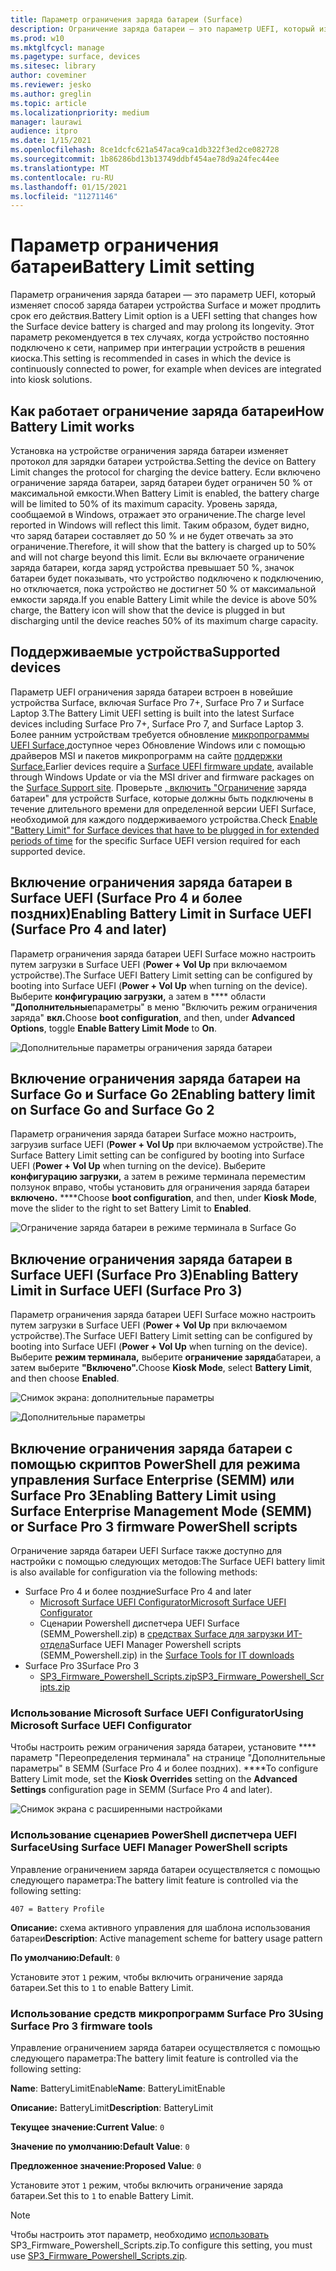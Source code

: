 ```yaml
---
title: Параметр ограничения заряда батареи (Surface)
description: Ограничение заряда батареи — это параметр UEFI, который изменяет способ зарядки батареи устройства Surface и может продлить срок его действия.
ms.prod: w10
ms.mktglfcycl: manage
ms.pagetype: surface, devices
ms.sitesec: library
author: coveminer
ms.reviewer: jesko
ms.author: greglin
ms.topic: article
ms.localizationpriority: medium
manager: laurawi
audience: itpro
ms.date: 1/15/2021
ms.openlocfilehash: 8ce1dcfc621a547aca9ca1db322f3ed2ce082728
ms.sourcegitcommit: 1b86286bd13b13749ddbf454ae78d9a24fec44ee
ms.translationtype: MT
ms.contentlocale: ru-RU
ms.lasthandoff: 01/15/2021
ms.locfileid: "11271146"
---
```

# <span data-ttu-id="1f990-103">Параметр ограничения батареи</span><span class="sxs-lookup"><span data-stu-id="1f990-103">Battery Limit setting</span></span>

<span data-ttu-id="1f990-104">Параметр ограничения заряда батареи — это параметр UEFI, который изменяет способ заряда батареи устройства Surface и может продлить срок его действия.</span><span class="sxs-lookup"><span data-stu-id="1f990-104">Battery Limit option is a UEFI setting that changes how the Surface device battery is charged and may prolong its longevity.</span></span> <span data-ttu-id="1f990-105">Этот параметр рекомендуется в тех случаях, когда устройство постоянно подключено к сети, например при интеграции устройств в решения киоска.</span><span class="sxs-lookup"><span data-stu-id="1f990-105">This setting is recommended in  cases  in which the device is continuously connected to power, for example when devices are integrated into kiosk solutions.</span></span>  

## <span data-ttu-id="1f990-106">Как работает ограничение заряда батареи</span><span class="sxs-lookup"><span data-stu-id="1f990-106">How Battery Limit works</span></span>

<span data-ttu-id="1f990-107">Установка на устройстве ограничения заряда батареи изменяет протокол для зарядки батареи устройства.</span><span class="sxs-lookup"><span data-stu-id="1f990-107">Setting the device on Battery Limit changes the protocol for charging the device battery.</span></span> <span data-ttu-id="1f990-108">Если включено ограничение заряда батареи, заряд батареи будет ограничен 50 % от максимальной емкости.</span><span class="sxs-lookup"><span data-stu-id="1f990-108">When Battery Limit is enabled, the battery charge will be limited to 50% of its maximum capacity.</span></span> <span data-ttu-id="1f990-109">Уровень заряда, сообщаемой в Windows, отражает это ограничение.</span><span class="sxs-lookup"><span data-stu-id="1f990-109">The charge level reported in Windows will reflect this limit.</span></span> <span data-ttu-id="1f990-110">Таким образом, будет видно, что заряд батареи составляет до 50 % и не будет отвечать за это ограничение.</span><span class="sxs-lookup"><span data-stu-id="1f990-110">Therefore, it will show that the battery is charged up to 50% and will not charge beyond  this limit.</span></span> <span data-ttu-id="1f990-111">Если вы включаете ограничение заряда батареи, когда заряд устройства превышает 50 %, значок батареи будет показывать, что устройство подключено к подключению, но отключается, пока устройство не достигнет 50 % от максимальной емкости заряда.</span><span class="sxs-lookup"><span data-stu-id="1f990-111">If you enable Battery Limit while the device is above 50% charge, the Battery icon will show that the device is plugged in but discharging until the device reaches 50% of its maximum charge capacity.</span></span>  

## <span data-ttu-id="1f990-112">Поддерживаемые устройства</span><span class="sxs-lookup"><span data-stu-id="1f990-112">Supported devices</span></span>

<span data-ttu-id="1f990-113">Параметр UEFI ограничения заряда батареи встроен в новейшие устройства Surface, включая Surface Pro 7+, Surface Pro 7 и Surface Laptop 3.</span><span class="sxs-lookup"><span data-stu-id="1f990-113">The Battery Limit UEFI setting is built into the latest Surface devices including Surface Pro 7+, Surface Pro 7, and Surface Laptop 3.</span></span> <span data-ttu-id="1f990-114">Более ранним устройствам требуется обновление [микропрограммы UEFI Surface,](manage-surface-driver-and-firmware-updates.md)доступное через Обновление Windows или с помощью драйверов MSI и пакетов микропрограмм на сайте [поддержки Surface.](https://support.microsoft.com/help/4023482/surface-download-drivers-and-firmware-for-surface)</span><span class="sxs-lookup"><span data-stu-id="1f990-114">Earlier devices require a [Surface UEFI firmware update](manage-surface-driver-and-firmware-updates.md), available through Windows Update or via the MSI driver and firmware packages on the [Surface Support site](https://support.microsoft.com/help/4023482/surface-download-drivers-and-firmware-for-surface).</span></span> <span data-ttu-id="1f990-115">Проверьте [, включить "Ограничение](https://support.microsoft.com/help/4464941) заряда батареи" для устройств Surface, которые должны быть подключены в течение длительного времени для определенной версии UEFI Surface, необходимой для каждого поддерживаемого устройства.</span><span class="sxs-lookup"><span data-stu-id="1f990-115">Check [Enable "Battery Limit" for Surface devices that have to be plugged in for extended periods of time](https://support.microsoft.com/help/4464941) for the specific Surface UEFI version required for each supported device.</span></span> 

## <span data-ttu-id="1f990-116">Включение ограничения заряда батареи в Surface UEFI (Surface Pro 4 и более поздних)</span><span class="sxs-lookup"><span data-stu-id="1f990-116">Enabling Battery Limit in Surface UEFI (Surface Pro 4 and later)</span></span>

<span data-ttu-id="1f990-117">Параметр ограничения заряда батареи UEFI Surface можно настроить путем загрузки в Surface UEFI (**Power + Vol Up** при включаемом устройстве).</span><span class="sxs-lookup"><span data-stu-id="1f990-117">The Surface UEFI Battery Limit setting can be configured by booting into Surface UEFI (**Power + Vol Up** when turning on the device).</span></span> <span data-ttu-id="1f990-118">Выберите **конфигурацию загрузки,** а затем в \*\*\*\* области **"Дополнительные**параметры" в меню "Включить режим ограничения заряда" **вкл.**</span><span class="sxs-lookup"><span data-stu-id="1f990-118">Choose **boot configuration**, and then, under **Advanced Options**, toggle **Enable Battery Limit Mode** to **On**.</span></span>  

![Дополнительные параметры ограничения заряда батареи](images/enable-bl.png) 

## <span data-ttu-id="1f990-120">Включение ограничения заряда батареи на Surface Go и Surface Go 2</span><span class="sxs-lookup"><span data-stu-id="1f990-120">Enabling battery limit on Surface Go and Surface Go 2</span></span>
<span data-ttu-id="1f990-121">Параметр ограничения заряда батареи Surface можно настроить, загрузив surface UEFI (**Power + Vol Up** при включаемом устройстве).</span><span class="sxs-lookup"><span data-stu-id="1f990-121">The Surface Battery Limit setting can be configured by booting into Surface UEFI (**Power + Vol Up** when turning on the device).</span></span> <span data-ttu-id="1f990-122">Выберите **конфигурацию загрузки,** а затем в режиме терминала переместим ползунок вправо, чтобы установить для ограничения заряда батареи **включено.** \*\*\*\*</span><span class="sxs-lookup"><span data-stu-id="1f990-122">Choose **boot configuration**, and then, under **Kiosk Mode**, move the slider to the right to set Battery Limit to **Enabled**.</span></span>  

![Ограничение заряда батареи в режиме терминала в Surface Go](images/go-batterylimit.png) 

## <span data-ttu-id="1f990-124">Включение ограничения заряда батареи в Surface UEFI (Surface Pro 3)</span><span class="sxs-lookup"><span data-stu-id="1f990-124">Enabling Battery Limit in Surface UEFI (Surface Pro 3)</span></span>

<span data-ttu-id="1f990-125">Параметр ограничения заряда батареи UEFI Surface можно настроить путем загрузки в Surface UEFI (**Power + Vol Up** при включаемом устройстве).</span><span class="sxs-lookup"><span data-stu-id="1f990-125">The Surface UEFI Battery Limit setting can be configured by booting into Surface UEFI (**Power + Vol Up** when turning on the device).</span></span> <span data-ttu-id="1f990-126">Выберите **режим терминала,** выберите **ограничение заряда**батареи, а затем выберите **"Включено".**</span><span class="sxs-lookup"><span data-stu-id="1f990-126">Choose **Kiosk Mode**, select **Battery Limit**, and then choose **Enabled**.</span></span>

![Снимок экрана: дополнительные параметры](images/enable-bl-sp3.png) 

![Дополнительные параметры](images/enable-bl-sp3-2.png) 

## <span data-ttu-id="1f990-129">Включение ограничения заряда батареи с помощью скриптов PowerShell для режима управления Surface Enterprise (SEMM) или Surface Pro 3</span><span class="sxs-lookup"><span data-stu-id="1f990-129">Enabling Battery Limit using Surface Enterprise Management Mode (SEMM) or Surface Pro 3 firmware PowerShell scripts</span></span>

<span data-ttu-id="1f990-130">Ограничение заряда батареи UEFI Surface также доступно для настройки с помощью следующих методов:</span><span class="sxs-lookup"><span data-stu-id="1f990-130">The Surface UEFI battery limit is also available for configuration via the following methods:</span></span>

- <span data-ttu-id="1f990-131">Surface Pro 4 и более поздние</span><span class="sxs-lookup"><span data-stu-id="1f990-131">Surface Pro 4 and later</span></span> 
    - [<span data-ttu-id="1f990-132">Microsoft Surface UEFI Configurator</span><span class="sxs-lookup"><span data-stu-id="1f990-132">Microsoft Surface UEFI Configurator</span></span>](https://docs.microsoft.com/surface/surface-enterprise-management-mode)  
    - <span data-ttu-id="1f990-133">Сценарии Powershell диспетчера UEFI Surface (SEMM_Powershell.zip) в [средствах Surface для загрузки ИТ-отдела](https://www.microsoft.com/download/details.aspx?id=46703)</span><span class="sxs-lookup"><span data-stu-id="1f990-133">Surface UEFI Manager Powershell scripts (SEMM_Powershell.zip) in the [Surface Tools for IT downloads](https://www.microsoft.com/download/details.aspx?id=46703)</span></span>
- <span data-ttu-id="1f990-134">Surface Pro 3</span><span class="sxs-lookup"><span data-stu-id="1f990-134">Surface Pro 3</span></span> 
    - [<span data-ttu-id="1f990-135">SP3_Firmware_Powershell_Scripts.zip</span><span class="sxs-lookup"><span data-stu-id="1f990-135">SP3_Firmware_Powershell_Scripts.zip</span></span>](https://www.microsoft.com/download/details.aspx?id=46703)

### <span data-ttu-id="1f990-136">Использование Microsoft Surface UEFI Configurator</span><span class="sxs-lookup"><span data-stu-id="1f990-136">Using Microsoft Surface UEFI Configurator</span></span>

<span data-ttu-id="1f990-137">Чтобы настроить режим ограничения заряда батареи, установите \*\*\*\* параметр "Переопределения терминала" на странице "Дополнительные параметры" в SEMM (Surface Pro 4 и более поздних). \*\*\*\*</span><span class="sxs-lookup"><span data-stu-id="1f990-137">To configure Battery Limit mode, set the **Kiosk Overrides** setting on the **Advanced Settings** configuration page in SEMM (Surface Pro 4 and later).</span></span>

![Снимок экрана с расширенными настройками](images/semm-bl.png)

### <span data-ttu-id="1f990-139">Использование сценариев PowerShell диспетчера UEFI Surface</span><span class="sxs-lookup"><span data-stu-id="1f990-139">Using Surface UEFI Manager PowerShell scripts</span></span>

<span data-ttu-id="1f990-140">Управление ограничением заряда батареи осуществляется с помощью следующего параметра:</span><span class="sxs-lookup"><span data-stu-id="1f990-140">The battery limit feature is controlled via the following setting:</span></span>  

`407 = Battery Profile`

<span data-ttu-id="1f990-141">**Описание:** схема активного управления для шаблона использования батареи</span><span class="sxs-lookup"><span data-stu-id="1f990-141">**Description**:  Active management scheme for battery usage pattern</span></span>

<span data-ttu-id="1f990-142">**По умолчанию:**</span><span class="sxs-lookup"><span data-stu-id="1f990-142">**Default**:</span></span>  `0` 

<span data-ttu-id="1f990-143">Установите этот `1` режим, чтобы включить ограничение заряда батареи.</span><span class="sxs-lookup"><span data-stu-id="1f990-143">Set this to `1` to enable Battery Limit.</span></span>

### <span data-ttu-id="1f990-144">Использование средств микропрограмм Surface Pro 3</span><span class="sxs-lookup"><span data-stu-id="1f990-144">Using Surface Pro 3 firmware tools</span></span>

<span data-ttu-id="1f990-145">Управление ограничением заряда батареи осуществляется с помощью следующего параметра:</span><span class="sxs-lookup"><span data-stu-id="1f990-145">The battery limit feature is controlled via the following setting:</span></span>  

<span data-ttu-id="1f990-146">**Name**: BatteryLimitEnable</span><span class="sxs-lookup"><span data-stu-id="1f990-146">**Name**: BatteryLimitEnable</span></span>

<span data-ttu-id="1f990-147">**Описание:** BatteryLimit</span><span class="sxs-lookup"><span data-stu-id="1f990-147">**Description**:  BatteryLimit</span></span>

<span data-ttu-id="1f990-148">**Текущее значение:**</span><span class="sxs-lookup"><span data-stu-id="1f990-148">**Current Value**:</span></span>  `0` 

<span data-ttu-id="1f990-149">**Значение по умолчанию:**</span><span class="sxs-lookup"><span data-stu-id="1f990-149">**Default Value**:</span></span> `0`

<span data-ttu-id="1f990-150">**Предложенное значение:**</span><span class="sxs-lookup"><span data-stu-id="1f990-150">**Proposed Value**:</span></span> `0` 

<span data-ttu-id="1f990-151">Установите этот `1` режим, чтобы включить ограничение заряда батареи.</span><span class="sxs-lookup"><span data-stu-id="1f990-151">Set this to `1` to enable Battery Limit.</span></span>

>[!NOTE]
><span data-ttu-id="1f990-152">Чтобы настроить этот параметр, необходимо [ использовать ](https://www.microsoft.com/download/details.aspx?id=46703)SP3_Firmware_Powershell_Scripts.zip.</span><span class="sxs-lookup"><span data-stu-id="1f990-152">To configure this setting, you must use [SP3_Firmware_Powershell_Scripts.zip](https://www.microsoft.com/download/details.aspx?id=46703).</span></span> 

